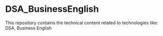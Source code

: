 # DSA_BusinessEnglish
This repository contains the technical content related to technologies like:  DSA, Business English
